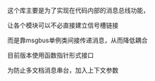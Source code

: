 这个库主要是为了实现在代码内部的消息总线功能，

让各个模块可以不必直接建立信号槽链接

而是靠msgbus单例类间接传递消息，从而降低耦合

目前版本使用函数指针形式接口

为防止多文档消息串台，加入上下文参数
